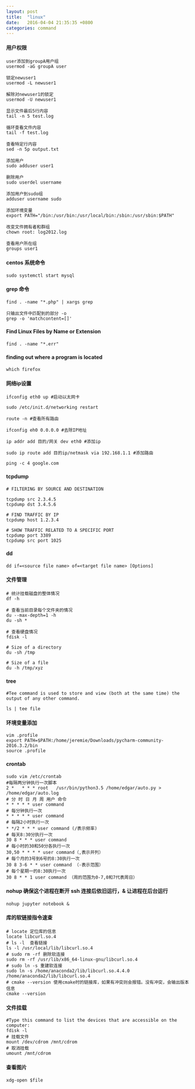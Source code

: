 ```yaml
---
layout: post
title:  "linux"
date:   2016-04-04 21:35:35 +0800
categories: command
---
```


#### 用户权限

```
user添加到groupA用户组
usermod -aG groupA user

锁定newuser1
usermod -L newuser1

解除对newuser1的锁定
usermod -U newuser1

显示文件最后5行内容
tail -n 5 test.log

循环查看文件内容
tail -f test.log

查看特定行内容
sed -n 5p output.txt

添加用户
sudo adduser user1

删除用户
sudo userdel username

添加用户到sudo组
adduser username sudo

添加环境变量
export PATH="/bin:/usr/bin:/usr/local/bin:/sbin:/usr/sbin:$PATH"

改变文件拥有者和群组
chown root: log2012.log

查看用户所在组
groups user1

```

#### centos 系统命令

```
sudo systemctl start mysql
```

#### grep 命令

```
find . -name "*.php" | xargs grep

只输出文件中匹配到的部分 -o
grep -o 'matchcontent=[]'
```

#### Find Linux Files by Name or Extension
```
find . -name "*.err"
```

#### finding out where a program is located
```
which firefox
```

#### 网络ip设置

```
ifconfig eth0 up #启动以太网卡

sudo /etc/init.d/networking restart

route -n #查看所有路由

ifconfig eh0 0.0.0.0 #去除IP地址

ip addr add 目的/网关 dev eth0 #添加ip

sudo ip route add 目的ip/netmask via 192.168.1.1 #添加路由

ping -c 4 google.com
```

#### tcpdump

```
# FILTERING BY SOURCE AND DESTINATION

tcpdump src 2.3.4.5
tcpdump dst 3.4.5.6

# FIND TRAFFIC BY IP
tcpdump host 1.2.3.4

# SHOW TRAFFIC RELATED TO A SPECIFIC PORT
tcpdump port 3389
tcpdump src port 1025

```

#### dd

```
dd if=<source file name> of=<target file name> [Options]
```

#### 文件管理
```
# 统计挂载磁盘的整体情况
df -h

# 查看当前目录每个文件夹的情况
du --max-depth=1 -h
du -sh *

# 查看硬盘情况
fdisk -l

# Size of a directory
du -sh /tmp

# Size of a file
du -h /tmp/xyz
```

#### tree
```
#Tee command is used to store and view (both at the same time) the output of any other command.

ls | tee file
```

#### 环境变量添加
```
vim .profile
export PATH=$PATH:/home/jeremie/Downloads/pycharm-community-2016.3.2/bin
source .profile
```

#### crontab
```
sudo vim /etc/crontab
#每隔两分钟执行一次脚本
2 *   * * * root   /usr/bin/python3.5 /home/edgar/auto.py > /home/edgar/auto.log
# 分 时 日 月 周 用户 命令
* * * * * user command
# 每分钟执行一次
* * * * * user command
# 每隔2小时执行一次
* */2 * * * user command (/表示频率)
# 每天8:30分执行一次
30 8 * * * user command
# 每小时的30和50分各执行一次
30,50 * * * * user command（,表示并列）
# 每个月的3号到6号的8:30执行一次
30 8 3-6 * * user command （-表示范围）
# 每个星期一的8:30执行一次
30 8 * * 1 user command （周的范围为0-7,0和7代表周日）

```

#### nohup 确保这个进程在断开 ssh 连接后依旧运行，& 让进程在后台运行
```
nohup jupyter notebook &
```

#### 库的软链接指令速查
```
# locate 定位库的信息  
locate libcurl.so.4  
# ls -l  查看链接  
ls -l /usr/local/lib/libcurl.so.4  
# sudo rm -rf 删除软连接  
sudo rm -rf /usr/lib/x86_64-linux-gnu/libcurl.so.4  
# sudo ln -s 重建软连接  
sudo ln -s /home/anaconda2/lib/libcurl.so.4.4.0 /home/anaconda2/lib/libcurl.so.4  
# cmake --version 使用cmake时的链接库，如果有冲突则会报错。没有冲突，会输出版本信息  
cmake --version  
```

#### 文件挂载
```
#Type this command to list the devices that are accessible on the computer:
fdisk -l
# 挂载文件
mount /dev/cdrom /mnt/cdrom
# 取消挂载
umount /mnt/cdrom
```

#### 查看图片
```
xdg-open $file
```
